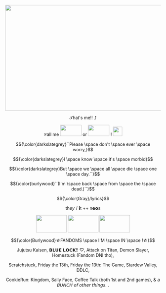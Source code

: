 <p align="center">
     <img width="586" height="341" src="https://cdn.discordapp.com/attachments/817050496103219212/1236041714871959602/16_Sem_Titulo_20240503164423.png?ex=6692314d&is=6690dfcd&hm=e85358295358e161e87dc6a74a5d6ef381f9134579b32370f8507b5a82a973a9&">
</p>

<p align="center">
𝒯hat's me!! ⮥
</p>

<p align="center">
𝒞all me <img width="69" height="36" src="https://cdn.discordapp.com/attachments/817050496103219212/1261343020582703125/killer.png?ex=66929cba&is=66914b3a&hm=856f4cd2f5db55a8a010f330b78b4f19c5a138659aed658dff60b7855b653cbb&"> or <img width="69" height="36" src="https://cdn.discordapp.com/attachments/817050496103219212/1261343020804997220/olivier.png?ex=6697e2ba&is=6696913a&hm=55c3df778c3e17e51c5b21063e54ed9e89d9873873e537c76250c8c7ae02305e&"> ! <img width="30" height="30" src="https://cdn.discordapp.com/attachments/817050496103219212/1261342011169181777/59491234_Cfo.gif?ex=66929bca&is=66914a4a&hm=01db4cb4733fc6caa60a529fc753b3925fe8506151c265adb08272499875b01e&">
</p>

<p align="center">
$${\color{darkslategrey}´´Please \space don't \space ever \space worry,}$$
</p>

<p align="center">
$${\color{darkslategrey}I \space know \space it's \space morbid}$$
</p>

<p align="center">
$${\color{darkslategrey}But \space we \space all \space die \space one \space day.´´}$$
</p>

<p align="center">
$${\color{burlywood}´´(I'm \space back \space from \space the \space dead.)´´}$$
</p>

<p align="center">
$${\color{Gray}/lyrics}$$
</p>

<p align="center">
th𝘦𝘺 / 𝗶t ++ n𝗲𝗼s
</p>

<p align="center">
  <img width="99" height="56" src="https://y2k.neocities.org/stamps/i_love_anything_paranormal_by_ladykatrianna.gif"> <img width="99" height="56" src="https://images-wixmp-ed30a86b8c4ca887773594c2.wixmp.com/f/1a9eb11d-e48a-471d-8dfd-d337b257b408/d9qgonb-cba49722-6b1e-43c4-b0e9-1ae11558da8d.gif?token=eyJ0eXAiOiJKV1QiLCJhbGciOiJIUzI1NiJ9.eyJzdWIiOiJ1cm46YXBwOjdlMGQxODg5ODIyNjQzNzNhNWYwZDQxNWVhMGQyNmUwIiwiaXNzIjoidXJuOmFwcDo3ZTBkMTg4OTgyMjY0MzczYTVmMGQ0MTVlYTBkMjZlMCIsIm9iaiI6W1t7InBhdGgiOiJcL2ZcLzFhOWViMTFkLWU0OGEtNDcxZC04ZGZkLWQzMzdiMjU3YjQwOFwvZDlxZ29uYi1jYmE0OTcyMi02YjFlLTQzYzQtYjBlOS0xYWUxMTU1OGRhOGQuZ2lmIn1dXSwiYXVkIjpbInVybjpzZXJ2aWNlOmZpbGUuZG93bmxvYWQiXX0.3WDN3Ue6pcxOrnbjGTEELp3m90ZjepGsqDySzXKZHW4"> <img width="99" height="56" src="https://cdn.discordapp.com/attachments/817050496103219212/1261338280448888934/58110632_fhb08ORZFRjfBZ1.png?ex=66929850&is=669146d0&hm=79b1e9834c9eb046cc2c95592e008183e67efecdae85a57c7c81376a77676dce&">
</p>

<p align="center">
$${\color{Burlywood}☆FANDOMS \space I'M \space IN \space !☆}$$
</p>

<p align="center">
Jujutsu Kaisen, 𝗕𝗟𝗨𝗘 𝗟𝗢𝗖𝗞!! ♡, Attack on Titan, Demon Slayer, Homestuck (Fandom DNI tho),
</p>

<p align="center">
Scratchstuck, Friday the 13th, Friday the 13th: The Game, Stardew Valley, DDLC,
</p>

<p align="center">
CookieRun: Kingdom, Sally Face, Coffee Talk (both 1st and 2nd games), & 𝘢 𝘉𝘜𝘕𝘊𝘏 𝘰𝘧 𝘰𝘵𝘩𝘦𝘳 𝘵𝘩𝘪𝘯𝘨𝘴. .
</p>

<p align="center">
  <img width="382" height="12" src="https://i.postimg.cc/KvBZLDpL/a580f1de.gif">
</p>
